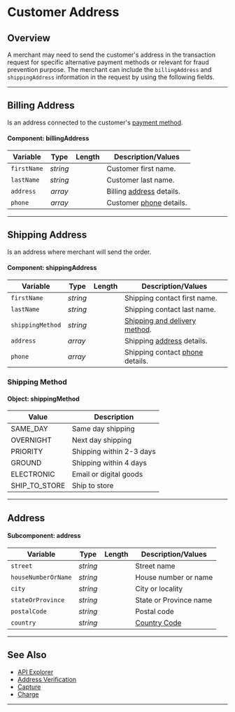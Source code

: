 # Customer Address

## Overview

A merchant may need to send the customer's address in the transaction request for specific alternative payment methods or relevant for fraud prevention purpose. The merchant can include the `billingAddress` and `shippingAddress` information in the request by using the following fields.

---

## Billing Address

Is an address connected to the customer's [payment method](../Guides/Payment-Sources/Source-Type.md).

#### Component: billingAddress

| Variable | Type | Length | Description/Values |
| -------- | :--: | :------------: | ------------------ |
| `firstName` | *string* |  | Customer first name. |
| `lastName` | *string* |  | Customer last name. |
| `address` | *array* |  | Billing [address](#subcomponent-address) details. |
| `phone` | *array* |  | Customer [phone](Customer-Details.md#subcomponent-phone) details. |

---

## Shipping Address

Is an address where merchant will send the order. 

#### Component: shippingAddress

| Variable | Type | Length | Description/Values |
| -------- | -- | ------------ | ------------------ |
| `firstName` | *string* |  | Shipping contact first name. |
| `lastName` | *string* |  | Shipping contact last name.|
| `shippingMethod` | *string* |  | [Shipping and delivery method](#shipping-method-valid-values).|
| `address` | *array* |  | Shipping [address](#subcomponent-address) details. |
| `phone` | *array* |  | Shipping contact [phone](Customer-Details.md#subcomponent-phone) details. |

### Shipping Method

#### Object: shippingMethod

| Value | Description |
| ----- | ----------- |
| SAME_DAY | Same day shipping |
| OVERNIGHT | Next day shipping |
| PRIORITY | Shipping within 2-3 days |
| GROUND | Shipping within 4 days |
| ELECTRONIC | Email or digital goods |
| SHIP_TO_STORE | Ship to store |

---

## Address

#### Subcomponent: address

| Variable | Type | Length | Description/Values |
| -------- | :--: | :------------: | ------------------ |
| `street` | *string* |  | Street name |
| `houseNumberOrName` | *string* |  | House number or name |
| `city` | *string* |  | City or locality |
| `stateOrProvince` | *string* |  | State or Province name |
| `postalCode` | *string* |  | Postal code |
| `country` | *string* |  | [Country Code](Country-Code.md)|

---

## See Also

- [API Explorer](url)
- [Address Verification](../Guides/Fraud/Address-Verification.md)
- [Capture](../API-Documents/Payments/Capture.md)
- [Charge](../API-Documents/Payments/Charges.md)

---